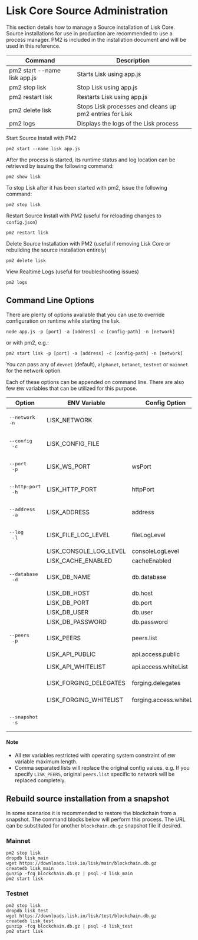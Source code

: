 # Lisk Core Source Administration

This section details how to manage a Source installation of Lisk Core. Source installations for use in production are recommended to use a process manager. PM2 is included in the installation document and will be used in this reference.

Command | Description
--- | ---
pm2 start --name lisk app.js | Starts Lisk using app.js
pm2 stop lisk | Stop Lisk using app.js
pm2 restart lisk | Restarts Lisk using app.js
pm2 delete lisk | Stops Lisk processes and cleans up pm2 entries for Lisk
pm2 logs | Displays the logs of the Lisk process

Start Source Install with PM2

```shell
pm2 start --name lisk app.js
```

After the process is started, its runtime status and log location can be retrieved by issuing the following command:

```shell
pm2 show lisk
```

To stop Lisk after it has been started with pm2, issue the following command:

```shell
pm2 stop lisk
```

Restart Source Install with PM2 (useful for reloading changes to `config.json`)

```shell
pm2 restart lisk
```

Delete Source Installation with PM2 (useful if removing Lisk Core or rebuilding the source installation entirely)

```shell
pm2 delete lisk
```

View Realtime Logs (useful for troubleshooting issues)

```shell
pm2 logs
```

## Command Line Options

There are plenty of options available that you can use to override configuration on runtime while starting the lisk.

```
node app.js -p [port] -a [address] -c [config-path] -n [network]
```
or with pm2, e.g.:
```
pm2 start lisk -p [port] -a [address] -c [config-path] -n [network]
```
You can pass any of `devnet` (default), `alphanet`, `betanet`, `testnet` or `mainnet` for the network option.


Each of these options can be appended on command line. There are also few `ENV` variables that can be utilized for this purpose.

| Option                               | ENV Variable           | Config Option            | Description                                                                                                                                                                       |
| ------------------------------------ | ---------------------- | ------------------------ | --------------------------------------------------------------------------------------------------------------------------------------------------------------------------------- |
| <pre nowrap>--network<br>-n</pre>    | LISK_NETWORK           |                          | Which configurations set to use, associated to lisk networks. Any of this option can be used `devnet`, `alphanet`, `betanet`, `testnet` and `mainnet`. Default value is `devnet`. |
| <pre nowrap>--config<br> -c</pre>    | LISK_CONFIG_FILE       |                          | Path the custom configuration file, which will override values of `config/default/config.json`                                                                                    |
| <pre nowrap>--port<br> -p</pre>      | LISK_WS_PORT           | wsPort                   | TCP port for P2P layer                                                                                                                                                            |
| <pre nowrap>--http-port<br> -h</pre> | LISK_HTTP_PORT         | httpPort                 | TCP port for HTTP API                                                                                                                                                             |
| <pre nowrap>--address<br> -a</pre>   | LISK_ADDRESS           | address                  | Listening host name or ip                                                                                                                                                         |
| <pre nowrap>--log<br> -l</pre>       | LISK_FILE_LOG_LEVEL    | fileLogLevel             | Log level for file output                                                                                                                                                         |
|                                      | LISK_CONSOLE_LOG_LEVEL | consoleLogLevel          | Log level for console output                                                                                                                                                      |
|                                      | LISK_CACHE_ENABLED     | cacheEnabled             | Enable or disable cache. Must be set to true/false                                                                                                                                |
| <pre nowrap>--database<br> -d</pre>  | LISK_DB_NAME           | db.database              | PostgreSQL database name to connect                                                                                                                                               |
|                                      | LISK_DB_HOST           | db.host                  | PostgreSQL database host name                                                                                                                                                     |
|                                      | LISK_DB_PORT           | db.port                  | PostgreSQL database port                                                                                                                                                          |
|                                      | LISK_DB_USER           | db.user                  | PostgreSQL database username to connect                                                                                                                                           |
|                                      | LISK_DB_PASSWORD       | db.password              | PostgreSQL database password to connect                                                                                                                                           |
| <pre nowrap>--peers<br> -p</pre>     | LISK_PEERS             | peers.list               | Comma separated list of peers to connect in the format `192.168.99.100:5000,172.169.99.77:5000`                                                                                   |
|                                      | LISK_API_PUBLIC        | api.access.public        | Enable or disable public access of http API. Must be set to true/false                                                                                                            |
|                                      | LISK_API_WHITELIST     | api.access.whiteList     | Comma separated list of IPs to enable API access. Format `192.168.99.100,172.169.99.77`                                                                                           |
|                                      | LISK_FORGING_DELEGATES | forging.delegates        | Comma separated list of delegates to load in the format _publicKey&#x7c;encryptedPassphrase,publicKey2&#x7c;encryptedPassphrase2_                                                 |
|                                      | LISK_FORGING_WHITELIST | forging.access.whiteList | Comma separated list of IPs to enable access to forging endpoints. Format `192.168.99.100,172.169.99.77`                                                                          |
| <pre nowrap>--snapshot<br> -s</pre>  |                        |                          | Number of round for which take the snapshot. If none specified it will use the highest round available.                                                                           |

#### Note

* All `ENV` variables restricted with operating system constraint of `ENV` variable maximum length.
* Comma separated lists will replace the original config values. e.g. If you specify `LISK_PEERS`, original `peers.list` specific to network will be replaced completely.


## Rebuild source installation from a snapshot

In some scenarios it is recommended to restore the blockchain from a snapshot. The command blocks below will perform this process. The URL can be substituted for another `blockchain.db.gz` snapshot file if desired.

### Mainnet

```shell
pm2 stop lisk
dropdb lisk_main
wget https://downloads.lisk.io/lisk/main/blockchain.db.gz
createdb lisk_main
gunzip -fcq blockchain.db.gz | psql -d lisk_main
pm2 start lisk
```

### Testnet

```shell
pm2 stop lisk
dropdb lisk_test
wget https://downloads.lisk.io/lisk/test/blockchain.db.gz
createdb lisk_test
gunzip -fcq blockchain.db.gz | psql -d lisk_test
pm2 start lisk
```
